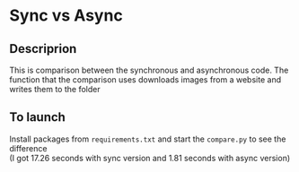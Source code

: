 # Sync vs Async

## Descriprion
This is comparison between the synchronous and asynchronous code.
The function that the comparison uses downloads images from a website and writes them to the folder

## To launch
Install packages from `requirements.txt` and start the `compare.py` to see the difference\
(I got 17.26 seconds with sync version and 1.81 seconds with async version)
